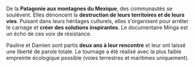 De la **Patagonie aux montagnes du Mexique**, des communautés se soulèvent. Elles dénoncent la **destruction de leurs territoires et de leurs vies**. Puisant dans leurs héritages culturels, elles s'organisent pour arrêter le carnage et **créer des solutions inspirantes**. Le documentaire Minga est un écho de ces voix de résistance.

Pauline et Damien sont partis **deux ans à leur rencontre** et leur ont laissé une liberté de parole totale. Le tournage a été réalisé avec la plus faible empreinte écologique possible (voies terrestres et maritimes uniquement).